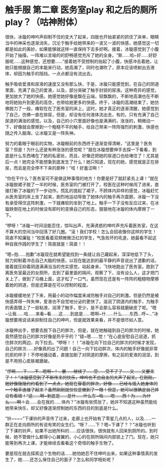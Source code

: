 # 触手服 第二章 医务室play 和之后的厕所play？（咕神附体）

很快，冰璇的呻吟声抑制不住的变大了起来，四肢也开始紧紧的抓住了床单，眼睛当中的神采也逐渐消失，沉沦于触手给她带来的一波又一波的快感，她感觉这一切都是如此的美妙，如果能够就这样一直保持下去多好啊。接着，冰璇感觉到了小腹开始了抽搐，一阵难以言喻的的舒畅感觉充斥了她的全身。“斯……哈~好……好舒服呢……这种感觉，还想要……”接着她不受控制的抬起了小腹，快感冲击着她，让她只能根据自己的本能来行动，她高潮了，同时也潮吹了，原本应该喷射出去液体，却因为触手的阻挡，一点点都没有流出去。

触手吸收爱液和尿液的速度又没有那么快，于是，冰璇只能感觉到，在自己的阴道里面，充满了自己的爱液，以及，部分突破了触手封锁的尿液。这种奇异的感觉，更加放大了她的快感。她感觉她好像是飘在云端，轻飘飘的，不断地高潮也在不断地将她抬升到更高的高空，也带给她更多的快感。终于，冰璇的高潮结束了，她仿佛脱力了一般，瘫软在在了医务室的床上，这时，她才真正的逐渐清醒，她感觉到了自己，仿佛一直在排尿，但是，却没有任何液体流出去，有的，只有充满了自己尿道的满涨的感觉。以及，自己的小穴里面好像也是满满的，涨涨的，稍微动一下，好像就会摩擦到一个粗糙不平的触手，给自己带来一阵阵强烈的刺激，快感也随之传入脑海，让冰璇又是一阵失神。

努力的着眼于眼前的实物，冰璇眼前的东西终于逐渐变得清晰，“这里是？医务室？但是！为什么还是有种涨涨的感觉呢？”就在冰璇想要伸手去探一下看看，到底是什么东西堵在了她的私密处，而且，好像还把她的尿道口也给堵住了！尤其是后一点！她完全不能想象到底发生了什么！她只知道，现在的她，感觉就是正在排尿，而且是完全停不下来的那种！“哇！好羞涩啊！”

“你在干什么？医务室可不是做这种事情的地方！你要是好了就赶紧去上课！”就在冰璇脱裙子脱了一半的时候，医务室的门被打开了，校医在这种时候闯了进来，直接打断了冰璇的下一步动作。慌乱的提起了裙子，不顾体内异样的感觉，冰璇赶忙从医务室的床上坐了起来，剧烈地运动导致了她体内的触手再次震颤，冰璇一下没有承受得住这阵刺激，一下就瘫软的坐到了地上。触手一下子没有反应过来，在冰璇跌倒在地上的时候没有即时的变换自己的形态，狠狠地在冰璇的体内摩擦了一下。

“咿呀！”冰璇一时间没能忍住，惊叫出声，充满诱惑的呻吟声充斥着医务室，在这不算大的空间当中回荡了好几圈。“滚！我们学校！怎么会招收像你这样的学生！简直不知廉耻！”校医看着双颊微微泛红的学生，气急败坏的吼道，她最看不起这种自我作践的学生了！简直就是！简直！！

“嗯~抱……抱歉”冰璇现在就希望能找到一条缝让自己藏起来，深深地低下了头，努力抑制着冲击自己大脑的快感，以现在能达到的最平静的声音说出了道歉的话，接着就压抑着阴道满满当当的充实感觉，站起身来，飞快地跑出了医务室。跑到了离医务室最近的女厕所，去到了最里面的隔间，观察了下，没有设么人，这才把门关上了，做到了马桶上面，这才松了一口气，虽然现在还是有一阵阵的粗糙物摩擦着她的阴道，但是还算是在可以控制的程度。

冰璇缓缓地坐了下来，用最小的动作幅度来减伤触手对自己的刺激。但是仍然是被快感弄得一阵失神，爱液也不自觉地分泌的更快了。滋润了阴道内的触手，为触手的表面镀上了一层粘液，润滑了触手，至少，是不会那么容易就磨破皮了呢。“嗯~让我……哈……来看~看……这……到底是……嗯啊~什……什么……东西…呼~…”冰璇想要用说话来抑制住自己的呻吟，但是就效果来看，并不是很尽如人意。

冰璇伸出手，想要去脱下自己的胖次，但是，就在她触碰到自己的胖次的时候，她竟然感觉自己的胖次好像是热乎乎的？“错~嗯……觉！”在心底安慰自己说道，抓住胖次的两边，向下拉去。“咿呀！！！”冰璇在向下拉自己的胖次的时候才发现，自己的胖次……好像真的出了问题！自己一向下拉动胖次，体内的触手好像就非常抗拒的样子！不停地骚动着，直接加剧了对阴道的摩擦，有之前的爱液的润湿，到是不用担心皮肤被磨破。

“停~~啊……下……不…嗯啊~！…要……继续了……受……受不了了……又……又要来了！！”冰璇感受到了不断传来的快乐，呻吟也不由自主的大声了起来。在刚刚，她好像隐隐约约看到了一点点，她现在穿着的胖次，好像……已经与插入她身体的一个触手连接了起来？虽然刚刚就仅仅是撇到了一眼！但是，她可以很确定自己并没有看错！“这……啊~到底是……是什……什么东~哈……嗯……西！为……为什么……啊！~~会……会在我的……体内？”冰璇有些慌张了，她并不知道这种虽然能给她带来快乐，却又好像逐渐控制她的东西的目的到底是什么。

“铃~~~~”下课铃的声音传了过来，走廊上也开始有了零星几点的人，以及……一群正在走向厕所的有说有笑的女生们。“呀？……下？嗯~下课了？？”冰璇也听到了下课的铃声，如果不出她所料的……应该很快，很快就有人回来到厕所的。到时候，她不管做什么都得小心翼翼的，小心的在厕所隔间内部锁上了门。现在，她只能等到再次上课，才能继续去看看这个奇怪的触手生物了。

要是现在就去探索这个生物的话……她怕她忍不住呻吟出来，如果这种事情真的发生了，她……还怎么保住自己的面子？怎么和同学相处呢？